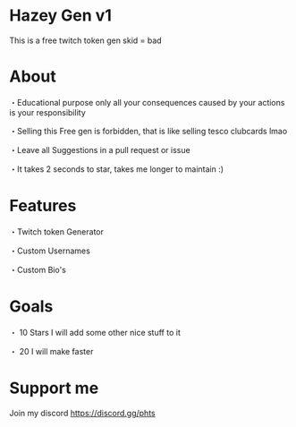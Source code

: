 # Hazey Gen v1
This is a free twitch token gen skid = bad

# About

・Educational purpose only all your consequences caused by your actions is your responsibility

・Selling this Free gen is forbidden, that is like selling tesco clubcards lmao

・Leave all Suggestions in a pull request or issue

・It takes 2 seconds to star, takes me longer to maintain :)

# Features

・Twitch token Generator

・Custom Usernames

・Custom Bio's

# Goals

・ 10 Stars I will add some other nice stuff to it

・ 20  I will make faster

# Support me
Join my discord
https://discord.gg/phts
